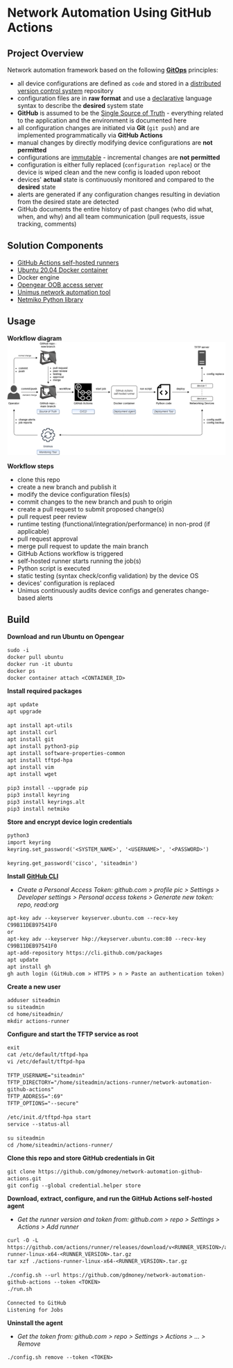 # Network Automation Using GitHub Actions


## Project Overview
Network automation framework based on the following **[GitOps](https://www.gitops.tech/)** principles:
- all device configurations are defined as `code` and stored in a [distributed version control system](https://en.wikipedia.org/wiki/Distributed_version_control) repository
- configuration files are in **raw format** and use a [declarative](https://en.wikipedia.org/wiki/Declarative_programming) language syntax to describe the **desired** system state
- **GitHub** is assumed to be the [Single Source of Truth](https://en.wikipedia.org/wiki/Single_source_of_truth) - everything related to the application and the environment is documented here
- all configuration changes are initiated via **Git** (`git push`) and are implemented programmatically via **GitHub Actions**
- manual changes by directly modifying device configurations are **not permitted**
- configurations are [immutable](https://en.wikipedia.org/wiki/Immutable_object) - incremental changes are **not permitted**
- configuration is either fully replaced (`configuration replace`) or the device is wiped clean and the new config is loaded upon reboot
- devices' **actual** state is continuously monitored and compared to the **desired** state
- alerts are generated if any configuration changes resulting in deviation from the desired state are detected
- GitHub documents the entire history of past changes (who did what, when, and why) and all team communication (pull requests, issue tracking, comments)


## Solution Components
- [GitHub Actions self-hosted runners](https://docs.github.com/en/free-pro-team@latest/actions/hosting-your-own-runners/about-self-hosted-runners)
- [Ubuntu 20.04 Docker container](https://hub.docker.com/_/ubuntu)
- Docker engine
- [Opengear OOB access server](https://opengear.com/products/om2200-operations-manager/)
- [Unimus network automation tool](https://unimus.net/)
- [Netmiko Python library](https://github.com/ktbyers/netmiko)


## Usage
**Workflow diagram**
![](/diagram-network-automation-github-actions.png)

**Workflow steps**  
- clone this repo
- create a new branch and publish it
- modify the device configuration files(s)
- commit changes to the new branch and push to origin
- create a pull request to submit proposed change(s)
- pull request peer review
- runtime testing (functional/integration/performance) in non-prod (if applicable)
- pull request approval
- merge pull request to update the main branch
- GitHub Actions workflow is triggered
- self-hosted runner starts running the job(s)
- Python script is executed
- static testing (syntax check/config validation) by the device OS
- devices' configuration is replaced
- Unimus continuously audits device configs and generates change-based alerts


## Build
**Download and run Ubuntu on Opengear**
```
sudo -i
docker pull ubuntu
docker run -it ubuntu
docker ps
docker container attach <CONTAINER_ID>
```

**Install required packages**
```
apt update
apt upgrade

apt install apt-utils
apt install curl
apt install git
apt install python3-pip
apt install software-properties-common
apt install tftpd-hpa
apt install vim
apt install wget

pip3 install --upgrade pip
pip3 install keyring
pip3 install keyrings.alt
pip3 install netmiko
```

**Store and encrypt device login credentials**
```
python3
import keyring
keyring.set_password('<SYSTEM_NAME>', '<USERNAME>', '<PASSWORD>')

keyring.get_password('cisco', 'siteadmin')
```

**Install [GitHub CLI](https://github.com/cli/cli/blob/trunk/docs/install_linux.md)**
- *Create a Personal Access Token: github.com > profile pic > Settings > Developer settings > Personal access tokens > Generate new token: repo, read:org*
```
apt-key adv --keyserver keyserver.ubuntu.com --recv-key C99B11DEB97541F0
or
apt-key adv --keyserver hkp://keyserver.ubuntu.com:80 --recv-key C99B11DEB97541F0
apt-add-repository https://cli.github.com/packages
apt update
apt install gh
gh auth login (GitHub.com > HTTPS > n > Paste an authentication token)
```

**Create a new user**
```
adduser siteadmin
su siteadmin
cd home/siteadmin/
mkdir actions-runner
```

**Configure and start the TFTP service as root**
```
exit
cat /etc/default/tftpd-hpa
vi /etc/default/tftpd-hpa

TFTP_USERNAME="siteadmin"
TFTP_DIRECTORY="/home/siteadmin/actions-runner/network-automation-github-actions"
TFTP_ADDRESS=":69"
TFTP_OPTIONS="--secure"

/etc/init.d/tftpd-hpa start
service --status-all

su siteadmin
cd /home/siteadmin/actions-runner/
```

**Clone this repo and store GitHub credentials in Git**
```
git clone https://github.com/gdmoney/network-automation-github-actions.git
git config --global credential.helper store
```

**Download, extract, configure, and run the GitHub Actions self-hosted agent**
- *Get the runner version and token from: github.com > repo > Settings > Actions > Add runner*  
```
curl -O -L https://github.com/actions/runner/releases/download/v<RUNNER_VERSION>/actions-runner-linux-x64-<RUNNER_VERSION>.tar.gz
tar xzf ./actions-runner-linux-x64-<RUNNER_VERSION>.tar.gz

./config.sh --url https://github.com/gdmoney/network-automation-github-actions --token <TOKEN>
./run.sh

Connected to GitHub
Listening for Jobs
```

**Uninstall the agent**  
- *Get the token from: github.com > repo > Settings > Actions > ... > Remove*
```
./config.sh remove --token <TOKEN>
```
